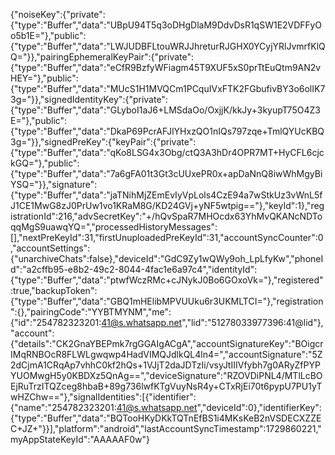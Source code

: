 {"noiseKey":{"private":{"type":"Buffer","data":"UBpU94T5q3oDHgDlaM9DdvDsR1qSW1E2VDFFyOo5b1E="},"public":{"type":"Buffer","data":"LWJUDBFLtouWRJJhreturRJGHX0YCyjYRlJvmrfKlQQ="}},"pairingEphemeralKeyPair":{"private":{"type":"Buffer","data":"eCfR9BzfyWFiagm45T9XUF5xS0prTtEuQtm9AN2vHEY="},"public":{"type":"Buffer","data":"MUcS1H1MVQCm1PCquIVxFTK2FGbufivBY3o6olIK73g="}},"signedIdentityKey":{"private":{"type":"Buffer","data":"GLyboI1aJ6+LMSdaOo/OxjjK/kkJy+3kyupT75O4Z3E="},"public":{"type":"Buffer","data":"DkaP69PcrAFJlYHxzQO1nIQs797zqe+TmlQYUcKBQ3g="}},"signedPreKey":{"keyPair":{"private":{"type":"Buffer","data":"qKo8LSG4x3Obg/ctQ3A3hDr4OPR7MT+HyCFL6cjckGQ="},"public":{"type":"Buffer","data":"7a6gFA01t3Gt3cUUxePR0x+apDaNnQ8iwWhMgyBiYSQ="}},"signature":{"type":"Buffer","data":"jaTNihMjZEmEvIyVpLols4CzE94a7wStkUz3vWnL5fJ1CE1MwG8zJ0PrUw1vo1KRaM8G/KD24GVj+yNF5wtpig=="},"keyId":1},"registrationId":216,"advSecretKey":"+/hQvSpaR7MHOcdx63YhMvQKANcNDToqqMgS9uawqYQ=","processedHistoryMessages":[],"nextPreKeyId":31,"firstUnuploadedPreKeyId":31,"accountSyncCounter":0,"accountSettings":{"unarchiveChats":false},"deviceId":"GdC9Zy1wQWy9oh_LpLfyKw","phoneId":"a2cffb95-e8b2-49c2-8044-4fac1e6a97c4","identityId":{"type":"Buffer","data":"ptwfWczRMc+cJNykJ0Bo6GOxoVk="},"registered":true,"backupToken":{"type":"Buffer","data":"GBQ1mHElibMPVUUku6r3UKMLTCI="},"registration":{},"pairingCode":"YYBTMYNM","me":{"id":"254782323201:41@s.whatsapp.net","lid":"51278033977396:41@lid"},"account":{"details":"CK2GnaYBEPmk7rgGGAIgACgA","accountSignatureKey":"BOigcrIMqRNBOcR8FLWLgwqwp4HadVIMQJdlkQL4ln4=","accountSignature":"5Z2dCjmA1CRqAp7vhhC0kf2hQs+1VJjT2daJDTzIi/vsyJtIIIVfybh7g0ARyZfPYPYUOMwgH5y0KBDXz5QnAg==","deviceSignature":"RZOVDiPNL4/MTlLcBOEjRuTrzITQZceg8hbaB+89g736lwfKTgVuyNsR4y+CTxRjEi70t6pypU7PU1yTwHZChw=="},"signalIdentities":[{"identifier":{"name":"254782323201:41@s.whatsapp.net","deviceId":0},"identifierKey":{"type":"Buffer","data":"BQTooHKyDKkTQTnEfBS1i4MKsKeB2nVSDECXZZEC+JZ+"}}],"platform":"android","lastAccountSyncTimestamp":1729860221,"myAppStateKeyId":"AAAAAF0w"}
